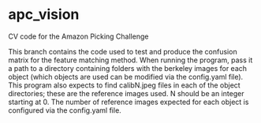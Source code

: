 # apc_vision
CV code for the Amazon Picking Challenge

This branch contains the code used to test and produce the confusion matrix for
the feature matching method. When running the program, pass it a path to a directory
containing folders with the berkeley images for each object (which objects are used
can be modified via the config.yaml file). This program also expects to find calibN.jpeg
files in each of the object directories; these are the reference images used. N should be
an integer starting at 0. The number of reference images expected for each object is 
configured via the config.yaml file.
